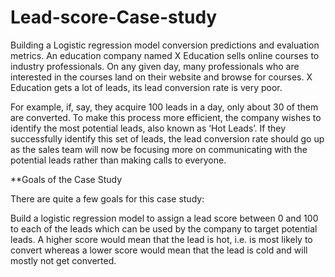 # Lead-score-Case-study
Building a Logistic regression model conversion predictions and evaluation metrics.
An education company named X Education sells online courses to industry professionals. On any given day, 
many professionals who are interested in the courses land on their website and browse for courses. 
X Education gets a lot of leads, its lead conversion rate is very poor. 

For example, if, say, they acquire 100 leads in a day, only about 30 of them are converted. 
To make this process more efficient, the company wishes to identify the most potential leads, also known as ‘Hot Leads’. 
If they successfully identify this set of leads, the lead conversion rate should go up as the sales team will now be focusing more on communicating with the potential leads rather than making calls to everyone. 

**Goals of the Case Study

There are quite a few goals for this case study:

Build a logistic regression model to assign a lead score between 0 and 100 to each of the leads which can be used by the company to target potential leads. A higher score would mean that the lead is hot, i.e. is most likely to convert whereas a lower score would mean that the lead is cold and will mostly not get converted.
